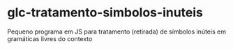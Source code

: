 glc-tratamento-simbolos-inuteis
===============================

Pequeno programa em JS para tratamento (retirada) de símbolos inúteis em gramáticas livres do contexto
